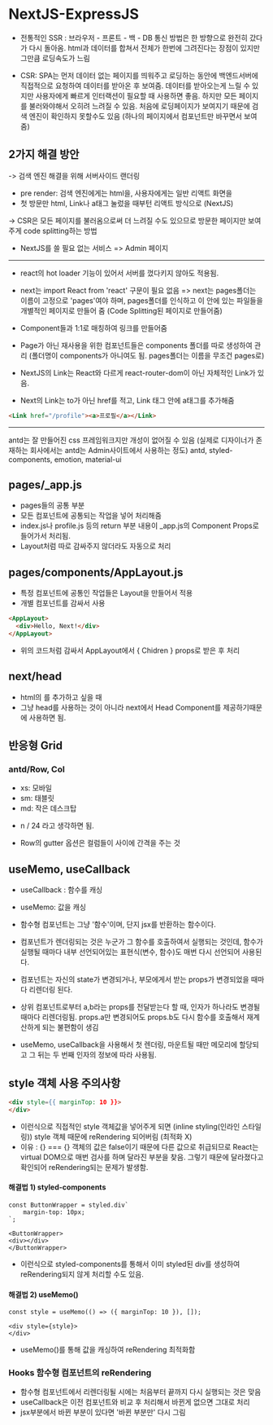 # NextJS-ExpressJS

- 전통적인 SSR : 브라우저 - 프론트 - 백 - DB 통신 방법은 한 방향으로 완전히 갔다가 다시 돌아옴. html과 데이터를 합쳐서 전체가 한번에 그려진다는 장점이 있지만 그만큼 로딩속도가 느림


- CSR: SPA는 먼저 데이터 없는 페이지를 띄워주고 로딩하는 동안에 백엔드서버에 직접적으로 요청하여 데이터를 받아온 후 보여줌. 데이터를 받아오는게 느릴 수 있지만 사용자에게 빠르게 인터랙션이 필요할 때 사용하면 좋음. 하지만 모든 페이지를 불러와야해서 오히려 느려질 수 있음. 처음에 로딩페이지가 보여지기 때문에 검색 엔진이 확인하지 못할수도 있음 (하나의 페이지에서 컴포넌트만 바꾸면서 보여줌)

## 2가지 해결 방안
-> 검색 엔진 해결을 위해 서버사이드 랜더링 
  - pre render: 검색 엔진에게는 html을, 사용자에게는 일반 리액트 화면을
  - 첫 방문만 html, Link나 a태그 눌렀을 때부턴 리액트 방식으로 (NextJS)

-> CSR은 모든 페이지를 불러옴으로써 더 느려질 수도 있으므로 방문한 페이지만 보여주게 code splitting하는 방법

* NextJS를 쓸 필요 없는 서비스 => Admin 페이지


-----------------------------------------------------
- react의 hot loader 기능이 있어서 서버를 껐다키지 않아도 적용됨.
- next는 import React from 'react' 구문이 필요 없음
=> next는 pages폴더는 이름이 고정으로 'pages'여야 하며, pages폴더를 인식하고 이 안에 있는 파일들을 개별적인 페이지로 만들어 줌 (Code Splitting된 페이지로 만들어줌)
- Component들과 1:1로 매칭하여 링크를 만들어줌

- Page가 아닌 재사용을 위한 컴포넌트들은 components 폴더를 따로 생성하여 관리 (폴더명이 components가 아니여도 됨. pages폴더는 이름을 무조건 pages로)

- NextJS의 Link는 React와 다르게 react-router-dom이 아닌 자체적인 Link가 있음.
- Next의 Link는 to가 아닌 href를 적고, Link 태그 안에 a태그를 추가해줌
``` HTML
<Link href="/profile"><a>프로필</a></Link>
```

----------------------------------------------------------
antd는 잘 만들어진 css 프레임워크지만 개성이 없어질 수 있음 (실제로 디자이너가 존재하는 회사에서는 antd는 Admin사이트에서 사용하는 정도)
antd, styled-components, emotion, material-ui


## pages/_app.js
- pages들의 공통 부분
- 모든 컴포넌트에 공통되는 작업을 넣어 처리해줌
- index.js나 profile.js 등의 return 부분 내용이 _app.js의 Component Props로 들어가서 처리됨.
- Layout처럼 따로 감싸주지 않더라도 자동으로 처리

## pages/components/AppLayout.js
- 특정 컴포넌트에 공통인 작업들은 Layout을 만들어서 적용
- 개별 컴포넌트를 감싸서 사용
``` HTML
<AppLayout>
  <div>Hello, Next!</div>
</AppLayout>
```
- 위의 코드처럼 감싸서 AppLayout에서 { Chidren } props로 받은 후 처리

## next/head
- html의 <head></head>를 추가하고 싶을 때
- 그냥 head를 사용하는 것이 아니라 next에서 Head Component를 제공하기때문에 사용하면 됨.

## 반응형 Grid
### antd/Row, Col
- xs: 모바일
- sm: 태블릿
- md: 작은 데스크탑

* n / 24 라고 생각하면 됨.

- Row의 gutter 옵션은 컬럼들이 사이에 간격을 주는 것



## useMemo, useCallback
- useCallback : 함수를 캐싱
- useMemo: 값을 캐싱

- 함수형 컴포넌트는 그냥 '함수'이며, 단지 jsx를 반환하는 함수이다.
- 컴포넌트가 렌더링되는 것은 누군가 그 함수를 호출하여서 실행되는 것인데, 함수가 실행될 때마다 내부 선언되어있는 표현식(변수, 함수)도 매번 다시 선언되어 사용된다.
- 컴포넌트는 자신의 state가 변경되거나, 부모에게서 받는 props가 변경되었을 때마다 리렌더링 된다.
- 상위 컴포넌트로부터 a,b라는 props를 전달받는다 할 때, 인자가 하나라도 변경될 때마다 리렌더링됨. props.a만 변경되어도 props.b도 다시 함수를 호출해서 재계산하게 되는 불편함이 생김
- useMemo, useCallback을 사용해서 첫 렌더링, 마운트될 때만 메모리에 할당되고 그 뒤는 두 번째 인자의 정보에 따라 사용됨.

## style 객체 사용 주의사항
``` HTML
<div style={{ marginTop: 10 }}>
</div>
```
- 이런식으로 직접적인 style 객체값을 넣어주게 되면 (inline styling(인라인 스타일링)) style 객체 때문에 reRendering 되어버림 (최적화 X)
- 이유 : {} === {} 객체의 값은 false이기 때문에 다른 값으로 취급되므로 React는 virtual DOM으로 매번 검사를 하며 달라진 부분을 찾음. 그렇기 때문에 달라졌다고 확인되어 reRendering되는 문제가 발생함.

#### 해결법 1) styled-components
``` JS
const ButtonWrapper = styled.div`
	margin-top: 10px;
`;

<ButtonWrapper>
<div></div>
</ButtonWrapper>
```
- 이런식으로 styled-components를 통해서 이미 styled된 div를 생성하여 reRendering되지 않게 처리할 수도 있음.

#### 해결법 2) useMemo()
``` JS
const style = useMemo(() => ({ marginTop: 10 }), []);

<div style={style}>
</div>
```
- useMemo()를 통해 값을 캐싱하여 reRendering 최적화함

### Hooks 함수형 컴포넌트의 reRendering
- 함수형 컴포넌트에서 리렌더링될 시에는 처음부터 끝까지 다시 실행되는 것은 맞음
- useCallback은 이전 컴포넌트와 비교 후 처리해서 바뀐게 없으면 그대로 처리
- jsx부분에서 바뀐 부분이 있다면 '바뀐 부분만' 다시 그림
